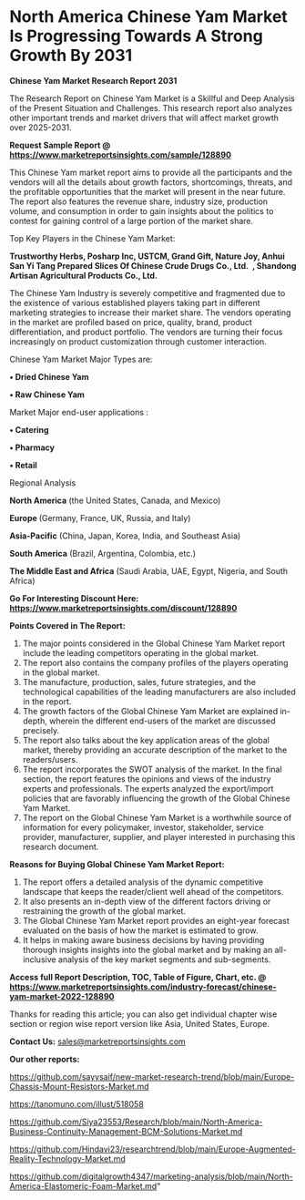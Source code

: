 # North America Chinese Yam Market Is Progressing Towards A Strong Growth By 2031

<strong>Chinese Yam Market Research Report 2031</strong>

The Research Report on Chinese Yam Market is a Skillful and Deep Analysis of the Present Situation and Challenges. This research report also analyzes other important trends and market drivers that will affect market growth over 2025-2031.

<strong>Request Sample Report @ <a href=https://www.marketreportsinsights.com/sample/128890>https://www.marketreportsinsights.com/sample/128890</a></strong>

This Chinese Yam market report aims to provide all the participants and the vendors will all the details about growth factors, shortcomings, threats, and the profitable opportunities that the market will present in the near future. The report also features the revenue share, industry size, production volume, and consumption in order to gain insights about the politics to contest for gaining control of a large portion of the market share.

Top Key Players in the Chinese Yam Market:

<strong>Trustworthy Herbs, Posharp Inc, USTCM, Grand Gift, Nature Joy, Anhui San Yi Tang Prepared Slices Of Chinese Crude Drugs Co., Ltd.  , Shandong Artisan Agricultural Products Co., Ltd.</strong>

The Chinese Yam Industry is severely competitive and fragmented due to the existence of various established players taking part in different marketing strategies to increase their market share. The vendors operating in the market are profiled based on price, quality, brand, product differentiation, and product portfolio. The vendors are turning their focus increasingly on product customization through customer interaction.

Chinese Yam Market Major Types are:

<strong>• Dried Chinese Yam

• Raw Chinese Yam</strong>

Market Major end-user applications :

<strong>• Catering

• Pharmacy

• Retail</strong>

Regional Analysis

</u><strong><b>North America</b></strong> (the United States, Canada, and Mexico)

<strong><b>Europe </b></strong>(Germany, France, UK, Russia, and Italy)

<strong><b>Asia-Pacific</b></strong> (China, Japan, Korea, India, and Southeast Asia)

<strong><b>South America</b></strong> (Brazil, Argentina, Colombia, etc.)

<strong><b>The Middle East and Africa</b></strong> (Saudi Arabia, UAE, Egypt, Nigeria, and South Africa)

<strong>Go For Interesting Discount Here: <a href=https://www.marketreportsinsights.com/discount/128890>https://www.marketreportsinsights.com/discount/128890</a></strong>

<strong>Points Covered in The Report:</strong>
<ol>
  <li>The major points considered in the Global Chinese Yam Market report include the leading competitors operating in the global market.</li>
  <li>The report also contains the company profiles of the players operating in the global market.</li>
  <li>The manufacture, production, sales, future strategies, and the technological capabilities of the leading manufacturers are also included in the report.</li>
  <li>The growth factors of the Global Chinese Yam Market are explained in-depth, wherein the different end-users of the market are discussed precisely.</li>
  <li>The report also talks about the key application areas of the global market, thereby providing an accurate description of the market to the readers/users.</li>
  <li>The report incorporates the SWOT analysis of the market. In the final section, the report features the opinions and views of the industry experts and professionals. The experts analyzed the export/import policies that are favorably influencing the growth of the Global Chinese Yam Market.</li>
  <li>The report on the Global Chinese Yam Market is a worthwhile source of information for every policymaker, investor, stakeholder, service provider, manufacturer, supplier, and player interested in purchasing this research document.</li>
</ol>
<strong>Reasons for Buying Global Chinese Yam Market Report:</strong>

<ol>
  <li>The report offers a detailed analysis of the dynamic competitive landscape that keeps the reader/client well ahead of the competitors.</li>
  <li>It also presents an in-depth view of the different factors driving or restraining the growth of the global market.</li>
  <li>The Global Chinese Yam Market report provides an eight-year forecast evaluated on the basis of how the market is estimated to grow.</li>
  <li>It helps in making aware business decisions by having providing thorough insights insights into the global market and by making an all-inclusive analysis of the key market segments and sub-segments.</li>
</ol>
<strong>Access full Report Description, TOC, Table of Figure, Chart, etc. @ <a href=https://www.marketreportsinsights.com/industry-forecast/chinese-yam-market-2022-128890>https://www.marketreportsinsights.com/industry-forecast/chinese-yam-market-2022-128890</a></strong>


Thanks for reading this article; you can also get individual chapter wise section or region wise report version like Asia, United States, Europe.

<strong>Contact Us:</strong>
sales@marketreportsinsights.com

<strong>Our other reports:</strong>

<a href=https://github.com/sayysaif/new-market-research-trend/blob/main/Europe-Chassis-Mount-Resistors-Market.md>https://github.com/sayysaif/new-market-research-trend/blob/main/Europe-Chassis-Mount-Resistors-Market.md</a>

<a href=https://tanomuno.com/illust/518058>https://tanomuno.com/illust/518058</a>

<a href=https://github.com/Siya23553/Research/blob/main/North-America-Business-Continuity-Management-BCM-Solutions-Market.md>https://github.com/Siya23553/Research/blob/main/North-America-Business-Continuity-Management-BCM-Solutions-Market.md</a>

<a href=https://github.com/Hindavi23/researchtrend/blob/main/Europe-Augmented-Reality-Technology-Market.md>https://github.com/Hindavi23/researchtrend/blob/main/Europe-Augmented-Reality-Technology-Market.md</a>

<a href=https://github.com/digitalgrowth4347/marketing-analysis/blob/main/North-America-Elastomeric-Foam-Market.md>https://github.com/digitalgrowth4347/marketing-analysis/blob/main/North-America-Elastomeric-Foam-Market.md</a>"
